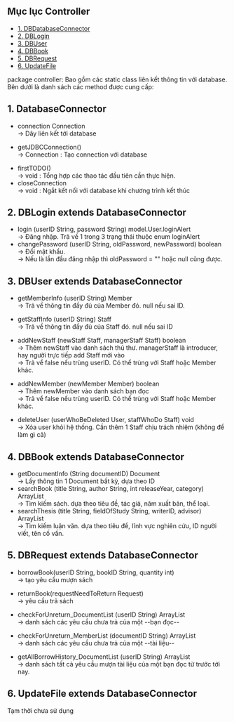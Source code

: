 <a name="comebackHear"/>

## Mục lục Controller
* [1. DBDatabaseConnector](#DBDatabaseConnector)
* [2. DBLogin](#DBLogin)
* [3. DBUser](#DBUser)
* [4. DBBook](#DBDocument)
* [5. DBRequest](#DBRequest)
* [6. UpdateFile](#UpdateFile)



package controller:
Bao gồm các static class liên kết thông tin với database.
Bên dưới là danh sách các method được cung cấp:


<a name = "DBDatabaseConnector"/>

## 1. DatabaseConnector 
- connection Connection  
  	-> Dây liên kết tới database

- getJDBCConnection()  
	-> Connection : Tạo connection với database
+ firstTODO()  
	-> void : Tổng hợp các thao tác đầu tiên cần thực hiện.
+ closeConnection  
	-> void : Ngắt kết nối với database khi chương trình kết thúc


<a name = "DBLogin"/>

## 2. DBLogin extends DatabaseConnector

+ login (userID String, password String) model.User.loginAlert  
	-> Đăng nhập. Trả về 1 trong 3 trạng thái thuộc enum loginAlert
+ changePassword (userID String, oldPassword, newPassword) boolean  
	-> Đổi mật khẩu.  
	-> Nếu là lần đầu đăng nhập thì oldPassword = "" hoặc null cũng được.


<a name = "DBUser"/>

## 3. DBUser extends DatabaseConnector
+ getMemberInfo (userID String) Member  
	-> Trả về thông tin đầy đủ của Member đó. null nếu sai ID.
+ getStaffInfo (userID String) Staff  
	-> Trả về thông tin đầy đủ của Staff đó. null nếu sai ID
+ addNewStaff (newStaff Staff, managerStaff Staff) boolean  
	->  Thêm newStaff vào danh sách thủ thư. managerStaff là introducer, hay người trực tiếp add Staff mới vào  
	-> Trả về false nếu trùng userID. Có thể trùng với Staff hoặc Member khác.
+ addNewMember (newMember Member) boolean  
	-> Thêm newMember vào danh sách bạn đọc  
	-> Trả về false nếu trùng userID. Có thể trùng với Staff hoặc Member khác.

+ deleteUser (userWhoBeDeleted User, staffWhoDo Staff) void  
	-> Xóa user khỏi hệ thống. Cần thêm 1 Staff chịu trách nhiệm (không để làm gì cả)
	 	

<a name = "DBDocument"/>

## 4. DBBook  extends DatabaseConnector
+ getDocumentInfo (String documentID) Document  
	-> Lấy thông tin 1 Document bất kỳ, dựa theo ID
+ searchBook (title String, author String, int releaseYear, category) ArrayList<Book>  
	-> Tìm kiếm sách. dựa theo tiêu đề, tác giả, năm xuất bản, thể loại. 
+ searchThesis (title String, fieldOfStudy String, writerID, advisor) ArrayList<Book>  
	-> Tìm kiếm luận văn. dựa theo tiêu đề, lĩnh vực nghiên cứu, ID người viết, tên cố vấn.



<a name = "DBRequest"/>

## 5. DBRequest extends DatabaseConnector
+ borrowBook(userID String, bookID String, quantity int)  
	-> tạo yêu cầu mượn sách
+ returnBook(requestNeedToReturn Request)  
	-> yêu cầu trả sách

+ checkForUnreturn_DocumentList (userID String) ArrayList<Request>  
	-> danh sách các yêu cầu chưa trả của một --bạn đọc--

+ checkForUnreturn_MemberList (documentID String) ArrayList<Request>  
	-> danh sách các yêu cầu chưa trả của một --tài liệu--

+ getAllBorrowHistory_DocumentList (userID String) ArrayList<Request>   
	-> danh sách tất cả yêu cầu mượn tài liệu của một bạn đọc từ trước tới nay.

<a name = "UpdateFile"/>

## 6. UpdateFile extends DatabaseConnector
Tạm thời chưa sử dụng







		
